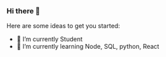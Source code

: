 ### Hi there 👋
Here are some ideas to get you started:

- 🔭 I’m currently Student
- 🌱 I’m currently learning Node, SQL, python, React
<!--
**firstkiadityaf12/firstkiadityaf12** is a ✨ _special_ ✨ repository because its `README.md` (this file) appears on your GitHub profile.


